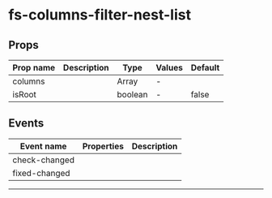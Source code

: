 # fs-columns-filter-nest-list

## Props

| Prop name | Description | Type    | Values | Default |
| --------- | ----------- | ------- | ------ | ------- |
| columns   |             | Array   | -      |         |
| isRoot    |             | boolean | -      | false   |

## Events

| Event name    | Properties | Description |
| ------------- | ---------- | ----------- |
| check-changed |            |
| fixed-changed |            |

---
